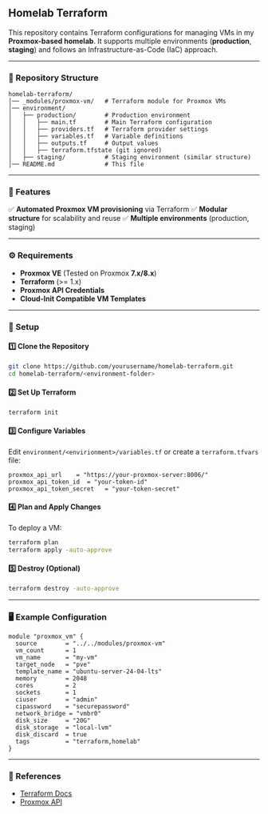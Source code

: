 ## **Homelab Terraform**

This repository contains Terraform configurations for managing VMs in my **Proxmox-based homelab**. It supports multiple environments (**production**, **staging**) and follows an Infrastructure-as-Code (IaC) approach.

---

### **📁 Repository Structure**
```
homelab-terraform/
│── _modules/proxmox-vm/   # Terraform module for Proxmox VMs
│── environment/
│   ├── production/        # Production environment
│   │   ├── main.tf        # Main Terraform configuration
│   │   ├── providers.tf   # Terraform provider settings
│   │   ├── variables.tf   # Variable definitions
│   │   ├── outputs.tf     # Output values
│   │   ├── terraform.tfstate (git ignored)
│   ├── staging/           # Staging environment (similar structure)
│── README.md              # This file
```

---

### **🚀 Features**
✅ **Automated Proxmox VM provisioning** via Terraform
✅ **Modular structure** for scalability and reuse
✅ **Multiple environments** (production, staging)

---

### **⚙️ Requirements**
- **Proxmox VE** (Tested on Proxmox **7.x/8.x**)
- **Terraform** (>= 1.x)
- **Proxmox API Credentials**
- **Cloud-Init Compatible VM Templates**

---

### **📌 Setup**
#### **1️⃣ Clone the Repository**
```sh
git clone https://github.com/yourusername/homelab-terraform.git
cd homelab-terraform/<environment-folder>
```

#### **2️⃣ Set Up Terraform**
```sh
terraform init
```

#### **3️⃣ Configure Variables**
Edit `environment/<envirionment>/variables.tf` or create a `terraform.tfvars` file:
```hcl
proxmox_api_url    = "https://your-proxmox-server:8006/"
proxmox_api_token_id  = "your-token-id"
proxmox_api_token_secret   = "your-token-secret"
```

#### **4️⃣ Plan and Apply Changes**
To deploy a VM:
```sh
terraform plan
terraform apply -auto-approve
```

#### **5️⃣ Destroy (Optional)**
```sh
terraform destroy -auto-approve
```

---

### **🖥️ Example Configuration**
```hcl
module "proxmox_vm" {
  source        = "../../modules/proxmox-vm"
  vm_count      = 1
  vm_name       = "my-vm"
  target_node   = "pve"
  template_name = "ubuntu-server-24-04-lts"
  memory        = 2048
  cores         = 2
  sockets       = 1
  ciuser        = "admin"
  cipassword    = "securepassword"
  network_bridge = "vmbr0"
  disk_size     = "20G"
  disk_storage  = "local-lvm"
  disk_discard  = true
  tags          = "terraform,homelab"
}
```

---

### **🔗 References**
- [Terraform Docs](https://developer.hashicorp.com/terraform/docs)
- [Proxmox API](https://pve.proxmox.com/wiki/Proxmox_VE_API)
